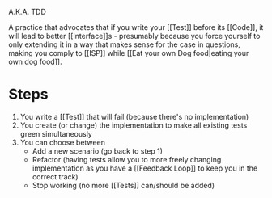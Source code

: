 A.K.A. TDD

A practice that advocates that if you write your [[Test]] before its [[Code]], it will lead to better [[Interface]]s - presumably because you force yourself to only extending it in a way that makes sense for the case in questions, making you comply to [[ISP]] while [[Eat your own Dog food|eating your own dog food]].

# Steps
1. You write a [[Test]] that will fail (because there's no implementation)
2. You create (or change) the implementation to make all existing tests green simultaneously 
3. You can choose between
	- Add a new scenario (go back to step 1)
	- Refactor (having tests allow you to more freely changing implementation as you have a [[Feedback Loop]] to keep you in the correct track)
	- Stop working (no more [[Tests]] can/should be added)
